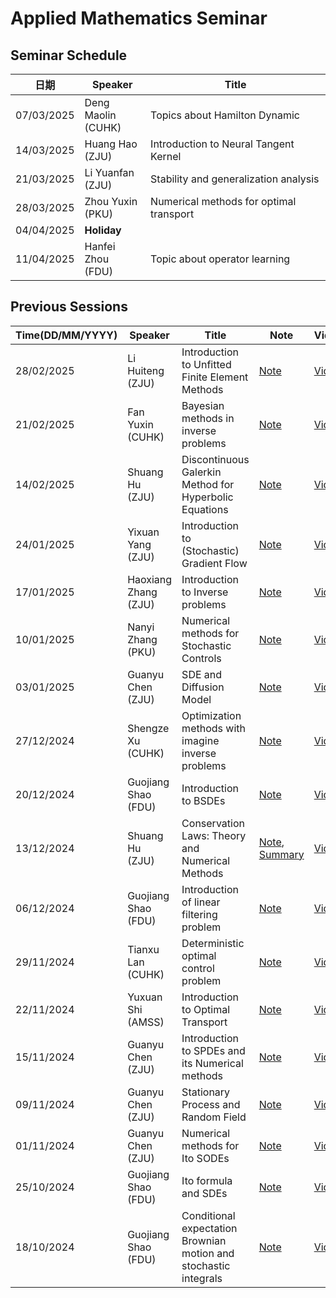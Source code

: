 # Applied Mathematics Seminar
## **Seminar Schedule**
| 日期        | Speaker       | Title                                         |
|------------|--------------|-----------------------------------------------|
| 07/03/2025 | Deng Maolin<br>(CUHK)  | Topics about Hamilton Dynamic                |
| 14/03/2025 | Huang Hao<br>(ZJU)    | Introduction to Neural Tangent Kernel        |
| 21/03/2025 | Li Yuanfan<br>(ZJU)   | Stability and generalization analysis        |
| 28/03/2025 | Zhou Yuxin<br>(PKU)   | Numerical methods for optimal transport      |
| 04/04/2025 | **Holiday**  |                                               |
| 11/04/2025 | Hanfei Zhou<br>(FDU)  | Topic about operator learning                |





## **Previous Sessions**
| Time(DD/MM/YYYY)         | Speaker         | Title                                           | Note  | Video |
|--------------|---------------|-------------------------------------------------|------|------|
| 28/02/2025 | Li Huiteng<br>(ZJU)   | Introduction to Unfitted Finite Element Methods |[Note]()|[Video](https://www.bilibili.com/video/BV16F95YmEB1?spm_id_from=333.788.videopod.sections&vd_source=63e33a29dff06bcd516c160442aaefa9)|
| 21/02/2025 | Fan Yuxin<br>(CUHK)    | Bayesian methods in inverse problems         |[Note](./Notes/17_Fanyuxin_Introduction%20to%20inverse%20problems.pdf)|[Video](https://www.bilibili.com/video/BV1gHPcepE6e?spm_id_from=333.788.videopod.sections&vd_source=63e33a29dff06bcd516c160442aaefa9)|
| 14/02/2025  | Shuang Hu<br>(ZJU)      | Discontinuous Galerkin Method for Hyperbolic Equations | [Note](./Notes/16_ShuangHu_Discontinuous_Galerkin/) | [Video](https://www.bilibili.com/video/BV1JHw9eLEpz/) |
| 24/01/2025  | Yixuan Yang<br>(ZJU)    | Introduction to (Stochastic) Gradient Flow     | [Note](./Notes/15_YixuanYang_Introduction_to_(Stochastic)_Gradient_Flow.pdf) | [Video](https://www.bilibili.com/video/BV1ZUffYnEQ3/) |
| 17/01/2025  | Haoxiang Zhang<br>(ZJU) | Introduction to Inverse problems               | [Note](./Notes/14_Haoxiang_Zhang_Introduction_To_Inverse_Problems.pdf) | [Video](https://www.bilibili.com/video/BV1TRwAeDEBJ/) |
| 10/01/2025  | Nanyi Zhang<br>(PKU)    | Numerical methods for Stochastic Controls      | [Note](./Notes/13_Nanyi_Zhang_numerical_methods_for_stochastic_controls%20(1).pdf) | [Video](https://www.bilibili.com/video/BV12RwAeSE9q/) |
| 03/01/2025  | Guanyu Chen<br>(ZJU)    | SDE and Diffusion Model                         | [Note](./Notes/12_GuanyuChen_SDEAndDiffusion.pdf) | [Video](https://www.bilibili.com/video/BV17mrVYCE5V/) |
| 27/12/2024  | Shengze Xu<br>(CUHK)     | Optimization methods with imagine inverse problems | [Note](Notes/11_Xushengze_PnP_with_Optimization_methods_Notes.pdf) | [Video](https://www.bilibili.com/video/BV1RCCHYNERB/) |
| 20/12/2024  | Guojiang Shao<br>(FDU)  | Introduction to BSDEs                           | [Note](./Notes/10_Introduction_Of_Bsdes_GuojiangShao.pdf) | [Video](https://www.bilibili.com/video/BV1z6kbY4EPw/) |
| 13/12/2024  | Shuang Hu<br>(ZJU)      | Conservation Laws: Theory and Numerical Methods | [Note](./Notes/9th_Conservation_Law.pdf), [Summary](./Notes/Summary%20for%20Conservation%20Law(2).md) | [Video](https://www.bilibili.com/video/BV1f3BgYfESm/) |
| 06/12/2024  | Guojiang Shao<br>(FDU)  | Introduction of linear filtering problem       | [Note](./Notes/8th_Linear_Filtering_Guojiang.pdf) | [Video](https://www.bilibili.com/video/BV1aCqWYHExR/) |
| 29/11/2024  | Tianxu Lan<br>(CUHK)     | Deterministic optimal control problem          | [Note](./Notes/7th_TianxuLan.pdf) | [Video](https://www.bilibili.com/video/BV1iGzZYtEFF/) |
| 22/11/2024  | Yuxuan Shi<br>(AMSS)     | Introduction to Optimal Transport               | [Note](./Notes/6th_YuxuanShi.pdf) | [Video](https://www.bilibili.com/video/BV1WTB2YuEU6/) |
| 15/11/2024  | Guanyu Chen<br>(ZJU)    | Introduction to SPDEs and its Numerical methods | [Note](./Notes/5_Guanyu_note.pdf) | [Video](https://www.bilibili.com/video/BV14fmZYvEpE/) |
| 09/11/2024  | Guanyu Chen<br>(ZJU)    | Stationary Process and Random Field             | [Note](./Notes/4_Guanyu_class_note.pdf) | [Video](https://www.bilibili.com/video/BV1anDzY8EKU/) |
| 01/11/2024  | Guanyu Chen<br>(ZJU)    | Numerical methods for Ito SODEs                 | [Note](./Notes/3_Guanyu_class_note.pdf) | [Video](https://www.bilibili.com/video/BV1JUSdYpEAs/) |
| 25/10/2024  | Guojiang Shao<br>(FDU)  | Ito formula and SDEs                            | [Note](./Notes/Shao-Class-Second%20Course%20Of%20Sde.pdf) | [Video](https://www.bilibili.com/video/BV15myXYoEdY/) |
| 18/10/2024  | Guojiang Shao<br>(FDU)  | Conditional expectation Brownian motion and stochastic integrals | [Note](./Notes/Shao_Class_A%20First%20Course%20Of%20Sde.pdf) | [Video](https://www.bilibili.com/video/BV1KKCmY4E55/) |
